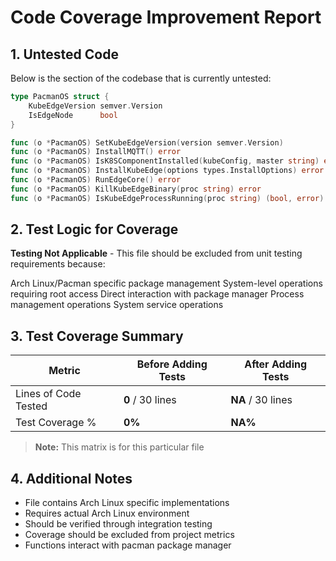 
# Code Coverage Improvement Report

## 1. Untested Code

Below is the section of the codebase that is currently untested:

```go
type PacmanOS struct {
    KubeEdgeVersion semver.Version
    IsEdgeNode      bool
}

func (o *PacmanOS) SetKubeEdgeVersion(version semver.Version)
func (o *PacmanOS) InstallMQTT() error
func (o *PacmanOS) IsK8SComponentInstalled(kubeConfig, master string) error
func (o *PacmanOS) InstallKubeEdge(options types.InstallOptions) error
func (o *PacmanOS) RunEdgeCore() error
func (o *PacmanOS) KillKubeEdgeBinary(proc string) error
func (o *PacmanOS) IsKubeEdgeProcessRunning(proc string) (bool, error)
```

## 2. Test Logic for Coverage

**Testing Not Applicable** -  This file should be excluded from unit testing requirements because:

Arch Linux/Pacman specific package management
System-level operations requiring root access
Direct interaction with package manager
Process management operations
System service operations



## 3. Test Coverage Summary

| Metric            | Before Adding Tests | After Adding Tests |
|------------------|-------------------|------------------|
| Lines of Code Tested | **0** / 30 lines | **NA** / 30 lines |
| Test Coverage %   | **0%** | **NA%** |

> **Note:** This matrix is for this particular file

## 4. Additional Notes

- File contains Arch Linux specific implementations
- Requires actual Arch Linux environment
- Should be verified through integration testing
- Coverage should be excluded from project metrics
- Functions interact with pacman package manager
